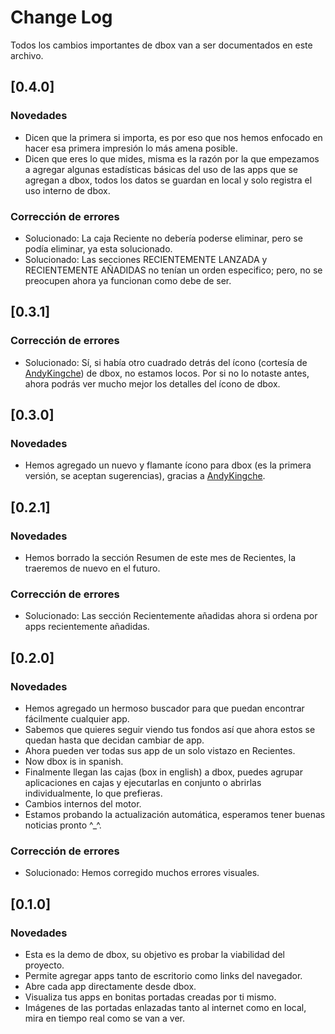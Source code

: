 # Change Log
Todos los cambios importantes de dbox van a ser documentados en este archivo.

## [0.4.0]
### Novedades
- Dicen que la primera si importa, es por eso que nos hemos enfocado en hacer esa primera impresión lo más amena posible.
- Dicen que eres lo que mides, misma es la razón por la que empezamos a agregar algunas estadísticas básicas del uso de las apps que se agregan a dbox, todos los datos se guardan en local y solo registra el uso interno de dbox.

### Corrección de errores
- Solucionado: La caja Reciente no debería poderse eliminar, pero se podía eliminar, ya esta solucionado.
- Solucionado: Las secciones RECIENTEMENTE LANZADA y RECIENTEMENTE AÑADIDAS no tenían un orden especifico; pero, no se preocupen ahora ya funcionan como debe de ser.

## [0.3.1]
### Corrección de errores
- Solucionado: Sí, si había otro cuadrado detrás del ícono (cortesía de [AndyKingche](https://github.com/AndyKingche)) de dbox, no estamos locos. Por si no lo notaste antes, ahora podrás ver mucho mejor los detalles del ícono de dbox.

## [0.3.0]
### Novedades
- Hemos agregado un nuevo y flamante ícono para dbox (es la primera versión, se aceptan sugerencias), gracias a [AndyKingche](https://github.com/AndyKingche).

## [0.2.1]
### Novedades
- Hemos borrado la sección Resumen de este mes de Recientes, la traeremos de nuevo en el futuro.

### Corrección de errores
- Solucionado: Las sección Recientemente añadidas ahora si ordena por apps recientemente añadidas.

## [0.2.0]
### Novedades
- Hemos agregado un hermoso buscador para que puedan encontrar fácilmente cualquier app.
- Sabemos que quieres seguir viendo tus fondos así que ahora estos se quedan hasta que decidan cambiar de app.
- Ahora pueden ver todas sus app de un solo vistazo en Recientes.
- Now dbox is in spanish.
- Finalmente llegan las cajas (box in english) a dbox, puedes agrupar aplicaciones en cajas y ejecutarlas en conjunto o abrirlas individualmente, lo que prefieras.
- Cambios internos del motor.
- Estamos probando la actualización automática, esperamos tener buenas noticias pronto ^_^.

### Corrección de errores
- Solucionado: Hemos corregido muchos errores visuales.

## [0.1.0]
### Novedades
- Esta es la demo de dbox, su objetivo es probar la viabilidad del proyecto.
- Permite agregar apps tanto de escritorio como links del navegador.
- Abre cada app directamente desde dbox.
- Visualiza tus apps en bonitas portadas creadas por ti mismo.
- Imágenes de las portadas enlazadas tanto al internet como en local, mira en tiempo real como se van a ver.
